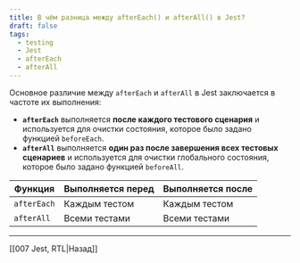 ```yaml
---
title: В чём разница между afterEach() и afterAll() в Jest?
draft: false
tags:
  - testing
  - Jest
  - afterEach
  - afterAll
---
```

Основное различие между `afterEach` и `afterAll` в Jest заключается в частоте их выполнения:

- **`afterEach`** выполняется **после каждого тестового сценария** и используется для очистки состояния, которое было задано функцией `beforeEach`.
- **`afterAll`** выполняется **один раз после завершения всех тестовых сценариев** и используется для очистки глобального состояния, которое было задано функцией `beforeAll`.

| Функция     | Выполняется перед | Выполняется после |
| ----------- | ----------------- | ----------------- |
| `afterEach` | Каждым тестом     | Каждым тестом     |
| `afterAll`  | Всеми тестами     | Всеми тестами     |

____

[[007 Jest, RTL|Назад]]
